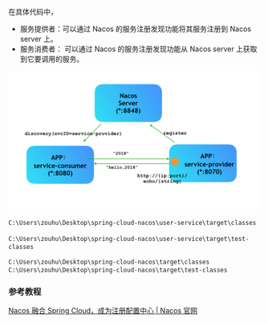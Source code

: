 

在具体代码中，

- 服务提供者：可以通过 Nacos 的服务注册发现功能将其服务注册到 Nacos server 上。
- 服务消费者： 可以通过 Nacos 的服务注册发现功能从 Nacos server 上获取到它要调用的服务。







![echo service](images/1542119181336-b6dc0fc1-ed46-43a7-9e5f-68c9ca344d60.png)

```
C:\Users\zouhu\Desktop\spring-cloud-nacos\user-service\target\classes

C:\Users\zouhu\Desktop\spring-cloud-nacos\user-service\target\test-classes
```



```
C:\Users\zouhu\Desktop\spring-cloud-nacos\target\classes
C:\Users\zouhu\Desktop\spring-cloud-nacos\target\test-classes
```





### 参考教程

[Nacos 融合 Spring Cloud，成为注册配置中心 | Nacos 官网](https://nacos.io/docs/latest/ecology/use-nacos-with-spring-cloud/)